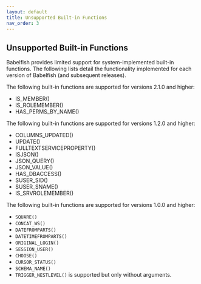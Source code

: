 ```yaml
---
layout: default
title: Unsupported Built-in Functions 
nav_order: 3
---
```


## Unsupported Built-in Functions

Babelfish provides limited support for system-implemented built-in functions. The following lists detail the functionality implemented for each version of Babelfish (and subsequent releases).

The following built-in functions are supported for versions 2.1.0 and higher: 

- IS_MEMBER()
- IS_ROLEMEMBER()
- HAS_PERMS_BY_NAME() 

The following built-in functions are supported for versions 1.2.0 and higher: 

- COLUMNS_UPDATED()
- UPDATE()
- FULLTEXTSERVICEPROPERTY()
- ISJSON()
- JSON_QUERY()
- JSON_VALUE()
- HAS_DBACCESS()
- SUSER_SID()
- SUSER_SNAME()
- IS_SRVROLEMEMBER()

The following built-in functions are supported for versions 1.0.0 and higher:

- `SQUARE()`
- `CONCAT_WS()`
- `DATEFROMPARTS()`
- `DATETIMEFROMPARTS()`
- `ORIGINAL_LOGIN()`
- `SESSION_USER()`
- `CHOOSE()`
- `CURSOR_STATUS()`
- `SCHEMA_NAME()`
- `TRIGGER_NESTLEVEL()` is supported but only without arguments.

